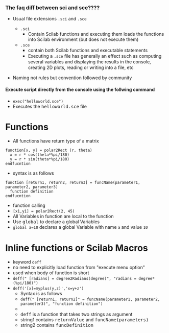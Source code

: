 ### The faq diff between sci and sce????
- Usual file extensions `.sci` and `.sce`
  - `.sci`
    - Contain Scilab functions and executing them loads the functions into Scilab environment (but does not execute them)
  - `.sce`
    - contain both Scilab functions and executable statements
    - Executing a `.sce` ﬁle has generally an eﬀect such as computing several variables and displaying the results in the console, creating 2D plots, reading or writing into a ﬁle, etc

- Naming not rules but convention followed by community



#### Execute script directly from the console using the follwing command

- `exec("helloworld.sce")`
- Executes the <kbd>helloworld.sce</kbd> file


# Functions

- All functions have return type of a matrix

```
function[x, y] = polar2Rect (r, theta)
  x = r * cos(theta*%pi/180)
  y = r * sin(theta*%pi/180)
endfucntion

```

- syntax is as follows

```
function [return1, return2, return3] = funcName(parameter1, parameter2, parameter3)
  function definition
endfucntion
```

- function calling
- `[x1,y1] = polar2Rect(2, 45)`
 - All Variables in function are local to the function
 - Use <kbd>global</kbd> to  declare a global Variables
 - `global a=10` declares a global Variable with name `a` and value `10`

# Inline functions or Scilab Macros
- keyword `deff`
- no need to explicitly load function from "execute menu option"
- used when body of function is short
- `deff(" [radians] = degree2Radians(degree)", "radians = degree*(%pi/180)")`
- `deff('[x]=myplus(y,z)','x=y+z')`
  - Syntax is as follows
  - `deff(" [return1, return2]" = funcName(parameter1, parameter2, parameter3)", "function definition")`
  -
  - <kbd>deff</kbd> is a function that takes two strings as argument
  - string1 contains <kbd>returnValue</kbd> and <kbd>funcName(parameters)</kbd>
  - string2 contains <kbd>funcDefinition</kbd>
